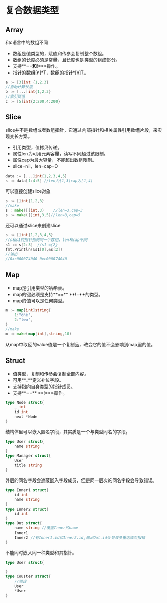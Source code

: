 # 复合数据类型
## Array

和c语言中的数组不同

- 数组是值类型的，赋值和传参会复制整个数组。
- 数组的长度必须是常量，且长度也是类型的组成部分。
- 支持**==**和**!=**操作。
- 指针的数组[n]\*T，数组的指针\*[n]T。

```go
a := [3]int {1,2,3}
//自动计算长度
b := [...]int{1,2,3}
//索引赋值
c := [5]int{2:200,4:200}
```

## Slice

slice并不是数组或者数组指针，它通过内部指针和相关属性引用数组片段，来实现变长方案。

- 引用类型，值拷贝传递。
- 属性len为可用元素容量，读写不同超过该限制。
- 属性cap为最大容量，不能超出数组限制。
- slice=nil，len=cap=0

```go
data := [...]int{1,2,3,4,5}
s := data[1:4:5] //len为[1,3]cap为[1,4]
```

可以直接创建slice对象

```go
s := []int{1,2,3}
//make
s : make([]int,3)    //len=3,cap=3
s := make([]int,3,5)//len=3,cap=5
```

还可以通过slice来创建slice

```go
s := []int{1,2,3,4,5}
//s和s1的指针指向同一个数组，len和cap不同
s1 := s[2:3]  //s1 ={2}
fmt.Println(&s1[0],&s[2])
//输出
//0xc000074040 0xc000074040
```

## Map

- map是引用类型的哈希表。
- map的键必须是支持**==** **!=**的类型。
- map的值可以是任何类型。

```go
m := map[int]string{
    1:"one",
    2:"two",
} 
//make
m := make(map[int],string,10)
```

从map中取回的value值是一个复制品，改变它的值不会影响到map里的值。	

## Struct

- 值类型，复制和传参会复制全部内容。
- 可用**_**定义补位字段。
- 支持指向自身类型的指针成员。
- 支持**==** **!=**操作。

```go
type Node struct{
    _ int
    id int 
    next *Node
}
```

结构体里可以嵌入匿名字段，其实质是一个与类型同名的字段。

```go
type User struct{
    name string
}
type Manager struct{
    User
    title string
}
```

外层的同名字段会遮蔽嵌入字段成员，但是同一层次的同名字段会导致错误。

```go
type Inner1 struct{
    id int
    name string
}
type Inner2 struct{
    id int
}
type Out struct{
	name string //覆盖Inner的name
 	Inner1
    Inner2 //有Inner1.id和Inner2.id,输出Out.id会导致多重选择而报错
}
```

不能同时嵌入同一种类型和其指针。

```go
type User struct{
    
}
type Couster struct{
    //错误
    User
    *User
}
```

